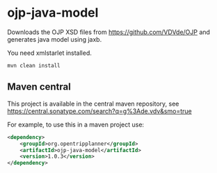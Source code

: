# ojp-java-model

Downloads the OJP XSD files from https://github.com/VDVde/OJP and generates java model using jaxb.

You need xmlstarlet installed.

```mvn clean install```


## Maven central
This project is available in the central maven repository, see https://central.sonatype.com/search?q=g%3Ade.vdv&smo=true

For example, to use this in a maven project use:
```xml
<dependency>
    <groupId>org.opentripplanner</groupId>
    <artifactId>ojp-java-model</artifactId>
    <version>1.0.3</version>
</dependency>
```
